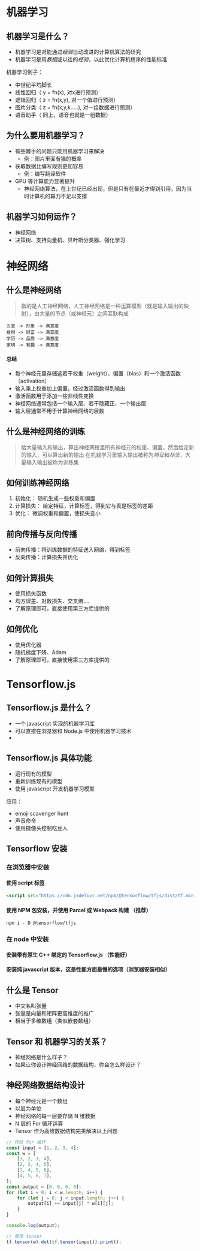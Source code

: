 # 机器学习

## 机器学习是什么？

-   机器学习是对能通过*经验*自动改进的计算机算法的研究
-   机器学习是用*数据*或以往的*经验*，以此优化计算机程序的性能标准

机器学习例子：

-   中世纪平均脚长
-   线性回归（ y = fn(x), 对x进行预测）
-   逻辑回归（ z = fn(x,y), 对一个值进行预测）
-   图片分类（ z = fn(x,y,k.....), 对一组数据进行预测）
-   语音助手（ 同上，语音也就是一组数据）

## 为什么要用机器学习？

-   有些棘手的问题只能用机器学习来解决
    - 例：图片里面有猫的概率
-   获取数据比编写规则更加容易
    - 例：编写翻译软件
-   GPU 等计算能力显著提升
    - 神经网络算法，在上世纪已经出现，但是只有在最近才得到引用，因为当时计算机的算力不足以支撑

## 机器学习如何运作？
- 神经网络
- 决策树、支持向量机、贝叶斯分类器、强化学习 

# 神经网络

## 什么是神经网络

> 指的是人工神经网络，人工神经网络是一种运算模型（就是输入输出的映射），由大量的节点（或神经元）之间互联构成

```mind
五官 -> 形象 -> 满意度
身材 -> 财富 -> 满意度
学历 -> 品质 -> 满意度
家境 -> 有趣 -> 满意度
```

#### 总结
- 每个神经元里存储这若干权重（weight）、偏置（bias）和一个激活函数（activation）
- 输入乘上权重加上偏置，经过激活函数得到输出
- 激活函数用于添加一些非线性变换
- 神经网络通常包括一个输入层、若干隐藏正、一个输出层
- 输入层通常不用于计算神经网络的层数

## 什么是神经网络的训练

> 给大量输入和输出，算出神经网络里所有神经元的权重、偏置，然后给定新的输入，可以算出新的输出
> 在机器学习里输入输出被称为*特征*和*标签*，大量输入输出被称为训练集

## 如何训练神经网络

1. 初始化： 随机生成一些权重和偏置
2. 计算损失： 给定特征，计算标签，得到它与真是标签的差距
3. 优化： 微调权重和偏置，使损失变小

## 前向传播与反向传播

-   前向传播：将训练数据的特征送入网络，得到标签
-   反向传播：计算损失并优化

## 如何计算损失

-   使用损失函数
-   均方误差、对数损失、交叉熵....
-   了解原理即可，直接使用第三方库提供的

## 如何优化

-   使用优化器
-   随机梯度下降、Adam
-   了解原理即可，直接使用第三方库提供的

# Tensorflow.js

## Tensorflow.js 是什么？

-   一个 javascript 实现的机器学习库
-   可以直接在浏览器和 Node.js 中使用机器学习技术
-

## Tensorflow.js 具体功能

-   运行现有的模型
-   重新训练现有的模型
-   使用 javascript 开发机器学习模型

应用：

-   emoji scavenger hunt
-   声音命令
-   使用摄像头控制吃豆人

## Tensorflow 安装

### 在浏览器中安装

#### 使用 script 标签

```html
<script src="https://cdn.jsdelivr.net/npm/@tensorflow/tfjs/dist/tf.min.js"></script>
```

#### 使用 NPM 包安装，并使用 Parcel 或 Webpack 构建 （推荐）

```shell
npm i - D @tensorflow/tfjs
```

### 在 node 中安装

#### 安装带有原生 C++ 绑定的 Tensorflow.js （性能好）

#### 安装纯 javascript 版本，这是性能方面最慢的选项（浏览器安装相似）

## 什么是 Tensor

-   中文名叫张量
-   张量是向量和矩阵更高维度的推广
-   相当于多维数组（类似嵌套数组）

## Tensor 和 机器学习的关系？

-   神经网络是什么样子？
-   如果让你设计神经网络的数据结构，你会怎么样设计？

## 神经网络数据结构设计

-   每个神经元是一个数组
-   以层为单位
-   神经网络的每一层要存储 N 维数据
-   N 层的 For 循环运算
-   Tensor 作为高维数据结构完美解决以上问题

```javascript
// 传统 for 循环
const input = [1, 2, 3, 4];
const w = [
	[1, 2, 3, 4],
	[2, 3, 4, 5],
	[3, 4, 5, 6],
	[4, 5, 6, 7],
];
const output = [0, 0, 0, 0];
for (let i = 0; i < w.length; i++) {
	for (let j = 0; j < input.length; j++) {
		output[i] += input[j] * w[i][j];
	}
}

console.log(output);

// 使用 tensor
tf.tensor(w).dot(tf.tensor(input)).print();
```
